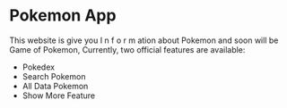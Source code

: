 # Pokemon App

This website is give you I n f o r m ation about Pokemon and soon will be Game of Pokemon,
Currently, two official features are available:

- Pokedex
- Search Pokemon
- All Data Pokemon
- Show More Feature
